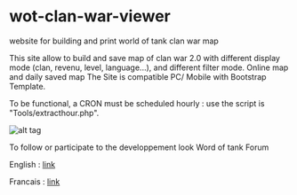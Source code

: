 # wot-clan-war-viewer
website for building and print world of tank clan war map

This site allow to build and save map of clan war 2.0 with different display mode (clan, revenu, level, language...), and different filter mode.
Online map and daily saved map 
The Site is compatible PC/ Mobile with Bootstrap Template.

To be functional, a CRON must be scheduled hourly : use the script is "Tools/extracthour.php".



![alt tag](http://tof.canardpc.com/preview2/97f1cc8a-cea1-47ae-a21c-8b7007c69af1.jpg)

To follow or participate to the developpement look Word of tank Forum

English : [ link ](http://forum.worldoftanks.eu/index.php?/topic/565385-cw20-viewer-website/)

Francais : [ link ](http://forum.worldoftanks.eu/index.php?/topic/510466-cw-20-interface/)
